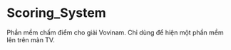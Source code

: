 Scoring_System
==============

Phần mềm chấm điểm cho giải Vovinam. Chỉ dùng để hiện một phần mềm lên trên màn TV.
